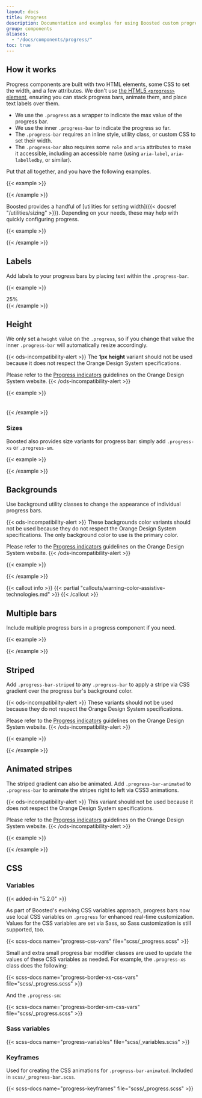 ```yaml
---
layout: docs
title: Progress
description: Documentation and examples for using Boosted custom progress bars featuring support for stacked bars, animated backgrounds, and text labels.
group: components
aliases:
  - "/docs/components/progress/"
toc: true
---
```


## How it works

Progress components are built with two HTML elements, some CSS to set the width, and a few attributes. We don't use [the HTML5 `<progress>` element](https://developer.mozilla.org/en-US/docs/Web/HTML/Element/progress), ensuring you can stack progress bars, animate them, and place text labels over them.

- We use the `.progress` as a wrapper to indicate the max value of the progress bar.
- We use the inner `.progress-bar` to indicate the progress so far.
- The `.progress-bar` requires an inline style, utility class, or custom CSS to set their width.
- The `.progress-bar` also requires some `role` and `aria` attributes to make it accessible, including an accessible name (using `aria-label`, `aria-labelledby`, or similar).

Put that all together, and you have the following examples.

{{< example >}}
<div class="progress">
  <div class="progress-bar" role="progressbar" aria-label="Basic example" aria-valuenow="0" aria-valuemin="0" aria-valuemax="100"></div>
</div>
<div class="progress">
  <div class="progress-bar" role="progressbar" aria-label="Basic example" style="width: 25%" aria-valuenow="25" aria-valuemin="0" aria-valuemax="100"></div>
</div>
<div class="progress">
  <div class="progress-bar" role="progressbar" aria-label="Basic example" style="width: 50%" aria-valuenow="50" aria-valuemin="0" aria-valuemax="100"></div>
</div>
<div class="progress">
  <div class="progress-bar" role="progressbar" aria-label="Basic example" style="width: 75%" aria-valuenow="75" aria-valuemin="0" aria-valuemax="100"></div>
</div>
<div class="progress">
  <div class="progress-bar" role="progressbar" aria-label="Basic example" style="width: 100%" aria-valuenow="100" aria-valuemin="0" aria-valuemax="100"></div>
</div>
{{< /example >}}

Boosted provides a handful of [utilities for setting width]({{< docsref "/utilities/sizing" >}}). Depending on your needs, these may help with quickly configuring progress.

{{< example >}}
<div class="progress">
  <div class="progress-bar w-75" role="progressbar" aria-label="Basic example" aria-valuenow="75" aria-valuemin="0" aria-valuemax="100"></div>
</div>
{{< /example >}}

## Labels

Add labels to your progress bars by placing text within the `.progress-bar`.

{{< example >}}
<div class="progress">
  <div class="progress-bar" role="progressbar"  aria-label="Example with label" style="width: 25%;" aria-valuenow="25" aria-valuemin="0" aria-valuemax="100">25%</div>
</div>
{{< /example >}}

## Height

We only set a `height` value on the `.progress`, so if you change that value the inner `.progress-bar` will automatically resize accordingly.

{{< ods-incompatibility-alert >}}
The **1px height** variant should not be used because it does not respect the Orange Design System specifications.

Please refer to the [Progress indicators](https://system.design.orange.com/0c1af118d/p/45093c-progress-indicators/b/2875f1) guidelines on the Orange Design System website.
{{< /ods-incompatibility-alert >}}

{{< example >}}
<div class="progress" style="height: 1px;">
  <div class="progress-bar" role="progressbar" aria-label="Example 1px high" style="width: 25%;" aria-valuenow="25" aria-valuemin="0" aria-valuemax="100"></div>
</div>
<div class="progress" style="height: 20px;">
  <div class="progress-bar" role="progressbar" aria-label="Example 20px high" style="width: 25%;" aria-valuenow="25" aria-valuemin="0" aria-valuemax="100"></div>
</div>
{{< /example >}}

<!-- Boosted mod -->
### Sizes

Boosted also provides size variants for progress bar: simply add `.progress-xs` or `.progress-sm`.

{{< example >}}
<div class="progress progress-xs">
  <div class="progress-bar" role="progressbar" aria-label="Extra small example" style="width: 25%;" aria-valuenow="25" aria-valuemin="0" aria-valuemax="100"></div>
</div>
<div class="progress progress-sm">
  <div class="progress-bar" role="progressbar" aria-label="Small example" style="width: 25%;" aria-valuenow="25" aria-valuemin="0" aria-valuemax="100"></div>
</div>
{{< /example >}}
<!-- End mod -->

## Backgrounds

Use background utility classes to change the appearance of individual progress bars.

{{< ods-incompatibility-alert >}}
These backgrounds color variants should not be used because they do not respect the Orange Design System specifications. The only background color to use is the primary color.

Please refer to the [Progress indicators](https://system.design.orange.com/0c1af118d/p/45093c-progress-indicators/b/2875f1) guidelines on the Orange Design System website.
{{< /ods-incompatibility-alert >}}

{{< example >}}
<div class="progress">
  <div class="progress-bar bg-success" role="progressbar" aria-label="Success example" style="width: 25%" aria-valuenow="25" aria-valuemin="0" aria-valuemax="100"></div>
</div>
<div class="progress">
  <div class="progress-bar bg-info" role="progressbar" aria-label="Info example" style="width: 50%" aria-valuenow="50" aria-valuemin="0" aria-valuemax="100"></div>
</div>
<div class="progress">
  <div class="progress-bar bg-warning" role="progressbar" aria-label="Warning example" style="width: 75%" aria-valuenow="75" aria-valuemin="0" aria-valuemax="100"></div>
</div>
<div class="progress">
  <div class="progress-bar bg-danger" role="progressbar" aria-label="Danger example" style="width: 100%" aria-valuenow="100" aria-valuemin="0" aria-valuemax="100"></div>
</div>
{{< /example >}}

{{< callout info >}}
{{< partial "callouts/warning-color-assistive-technologies.md" >}}
{{< /callout >}}

## Multiple bars

Include multiple progress bars in a progress component if you need.

{{< example >}}
<div class="progress">
  <div class="progress-bar" role="progressbar" aria-label="Segment one" style="width: 15%" aria-valuenow="15" aria-valuemin="0" aria-valuemax="100"></div>
  <div class="progress-bar bg-success" role="progressbar" aria-label="Segment two" style="width: 30%" aria-valuenow="30" aria-valuemin="0" aria-valuemax="100"></div>
  <div class="progress-bar bg-info" role="progressbar" aria-label="Segment three" style="width: 20%" aria-valuenow="20" aria-valuemin="0" aria-valuemax="100"></div>
</div>
{{< /example >}}

## Striped

Add `.progress-bar-striped` to any `.progress-bar` to apply a stripe via CSS gradient over the progress bar's background color.

{{< ods-incompatibility-alert >}}
These variants should not be used because they do not respect the Orange Design System specifications.

Please refer to the [Progress indicators](https://system.design.orange.com/0c1af118d/p/45093c-progress-indicators/b/2875f1) guidelines on the Orange Design System website.
{{< /ods-incompatibility-alert >}}

{{< example >}}
<div class="progress">
  <div class="progress-bar progress-bar-striped" role="progressbar" aria-label="Default striped example" style="width: 10%" aria-valuenow="10" aria-valuemin="0" aria-valuemax="100"></div>
</div>
<div class="progress">
  <div class="progress-bar progress-bar-striped bg-success" role="progressbar" aria-label="Success striped example" style="width: 25%" aria-valuenow="25" aria-valuemin="0" aria-valuemax="100"></div>
</div>
<div class="progress">
  <div class="progress-bar progress-bar-striped bg-info" role="progressbar" aria-label="Info striped example" style="width: 50%" aria-valuenow="50" aria-valuemin="0" aria-valuemax="100"></div>
</div>
<div class="progress">
  <div class="progress-bar progress-bar-striped bg-warning" role="progressbar" aria-label="Warning striped example" style="width: 75%" aria-valuenow="75" aria-valuemin="0" aria-valuemax="100"></div>
</div>
<div class="progress">
  <div class="progress-bar progress-bar-striped bg-danger" role="progressbar" aria-label="Danger striped example" style="width: 100%" aria-valuenow="100" aria-valuemin="0" aria-valuemax="100"></div>
</div>
{{< /example >}}

## Animated stripes

The striped gradient can also be animated. Add `.progress-bar-animated` to `.progress-bar` to animate the stripes right to left via CSS3 animations.

{{< ods-incompatibility-alert >}}
This variant should not be used because it does not respect the Orange Design System specifications.

Please refer to the [Progress indicators](https://system.design.orange.com/0c1af118d/p/45093c-progress-indicators/b/2875f1) guidelines on the Orange Design System website.
{{< /ods-incompatibility-alert >}}

{{< example >}}
<div class="progress">
  <div class="progress-bar progress-bar-striped progress-bar-animated" role="progressbar" aria-label="Animated striped example" aria-valuenow="75" aria-valuemin="0" aria-valuemax="100" style="width: 75%"></div>
</div>
{{< /example >}}

## CSS

### Variables

{{< added-in "5.2.0" >}}

As part of Boosted's evolving CSS variables approach, progress bars now use local CSS variables on `.progress` for enhanced real-time customization. Values for the CSS variables are set via Sass, so Sass customization is still supported, too.

{{< scss-docs name="progress-css-vars" file="scss/_progress.scss" >}}

Small and extra small progress bar modifier classes are used to update the values of these CSS variables as needed. For example, the `.progress-xs` class does the following:

{{< scss-docs name="progress-border-xs-css-vars" file="scss/_progress.scss" >}}

And the `.progress-sm`:

{{< scss-docs name="progress-border-sm-css-vars" file="scss/_progress.scss" >}}

### Sass variables

{{< scss-docs name="progress-variables" file="scss/_variables.scss" >}}

### Keyframes

Used for creating the CSS animations for `.progress-bar-animated`. Included in `scss/_progress-bar.scss`.

{{< scss-docs name="progress-keyframes" file="scss/_progress.scss" >}}
